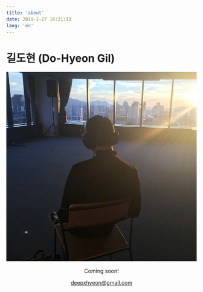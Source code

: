 ```yaml
---
title: 'about'
date: 2019-1-27 16:21:13
lang: 'en'
---
```


# 길도현 (Do-Hyeon Gil)
    
![pic](content/assets/01.png)

<div align="center">
      
    
        
           
Coming soon!   
        
deepxhyeon@gmail.com

  

<!--_Thank you for reading my resume. If you want to contact me, Please send me an email._-->

  

</div>
